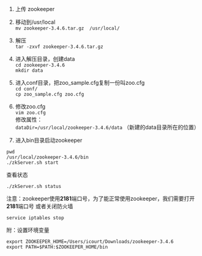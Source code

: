 1. 上传 zookeeper

2. 移动到/usr/local  
`mv zookeeper-3.4.6.tar.gz  /usr/local/`

3. 解压  
`tar -zxvf zookeeper-3.4.6.tar.gz`

4. 进入解压目录，创建data  
`cd zookeeper-3.4.6`  
`mkdir data`

5. 进入conf目录，把zoo_sample.cfg复制一份叫zoo.cfg  
`cd conf/`  
`cp zoo_sample.cfg zoo.cfg`

6. 修改zoo.cfg  
`vim zoo.cfg`  
修改属性：  
`dataDir=/usr/local/zookeeper-3.4.6/data` （新建的data目录所在的位置）

7. 进入bin目录启动zookeeper  
```shell script
pwd
/usr/local/zookeeper-3.4.6/bin  
./zkServer.sh start
```

查看状态
```shell script
./zkServer.sh status 
```
注意：zookeeper使用**2181**端口号，为了能正常使用zookeeper，我们需要打开**2181**端口号
或者关闭防火墙
```shell script
service iptables stop
```

附：设置环境变量
```shell script
export ZOOKEEPER_HOME=/Users/icourt/Downloads/zookeeper-3.4.6
export PATH=$PATH:$ZOOKEEPER_HOME/bin
```
